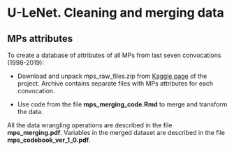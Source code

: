 # U-LeNet. Cleaning and merging data

## MPs attributes

To create a database of attributes of all MPs from last seven convocations (1998-2019):

- Download and unpack mps_raw_files.zip from [
Kaggle page](https://www.kaggle.com/dataset/9b5e80df136eddb01b7e860c448436cfc569a8a92409f9b74fad560bbe41d1e6) of the project. Archive contains separate files with MPs attributes for each convocation.

- Use code from the file **mps_merging_code.Rmd** to merge and transform the data.

All the data wrangling operations are described in the file **mps_merging.pdf**. Variables in the merged dataset are described in the file **mps_codebook_ver_1_0.pdf**.
